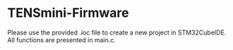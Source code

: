 # TENSmini-Firmware

Please use the provided .ioc file to create a new project in STM32CubeIDE. All functions are presented in main.c.
